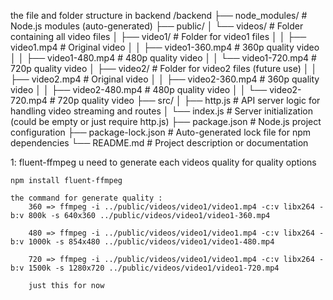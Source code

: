 the file and folder structure in backend
/backend
├── node_modules/ # Node.js modules (auto-generated)
├── public/
│ └── videos/ # Folder containing all video files
│ ├── video1/ # Folder for video1 files
│ │ ├── video1.mp4 # Original video
│ │ ├── video1-360.mp4 # 360p quality video
│ │ ├── video1-480.mp4 # 480p quality video
│ │ └── video1-720.mp4 # 720p quality video
│ ├── video2/ # Folder for video2 files (future use)
│ │ ├── video2.mp4 # Original video
│ │ ├── video2-360.mp4 # 360p quality video
│ │ ├── video2-480.mp4 # 480p quality video
│ │ └── video2-720.mp4 # 720p quality video
├── src/
│ ├── http.js # API server logic for handling video streaming and routes
│ └── index.js # Server initialization (could be empty or just require http.js)
├── package.json # Node.js project configuration
├── package-lock.json # Auto-generated lock file for npm dependencies
└── README.md # Project description or documentation

1: fluent-ffmpeg
u need to generate each videos quality for quality options

    npm install fluent-ffmpeg

    the command for generate quality :
        360 => ffmpeg -i ../public/videos/video1/video1.mp4 -c:v libx264 -b:v 800k -s 640x360 ../public/videos/video1/video1-360.mp4

        480 => ffmpeg -i ../public/videos/video1/video1.mp4 -c:v libx264 -b:v 1000k -s 854x480 ../public/videos/video1/video1-480.mp4

        720 => ffmpeg -i ../public/videos/video1/video1.mp4 -c:v libx264 -b:v 1500k -s 1280x720 ../public/videos/video1/video1-720.mp4

        just this for now
